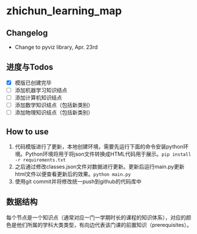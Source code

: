 # zhichun_learning_map
 
## Changelog

- Change to pyviz library, Apr. 23rd

## 进度与Todos

- [x] 模版已创建完毕
- [ ] 添加机器学习知识结点
- [ ] 添加计算机知识结点
- [ ] 添加数学知识结点（包括新类别）
- [ ] 添加物理知识结点（包括新类别）

## How to use

<!-- ![example](./graph_example.png) -->

1. 代码模版进行了更新，本地创建环境，需要先运行下面的命令安装python环境。Python环境将用于将json文件转换成HTML代码用于展示。`pip install -r requirements.txt`
2. 之后通过修改classes.json文件对数据进行更新。更新后运行main.py更新html文件以便查看更新后的效果。`python main.py`
3. 使用git commit并将修改统一push到github的代码库中


## 数据结构

每个节点是一个知识点（通常对应一门一学期时长的课程的知识体系），对应的颜色是他们所属的学科大类类型，有向边代表该门课的前置知识（prerequisites）。

